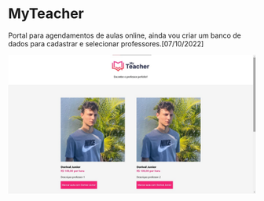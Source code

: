 # MyTeacher
Portal para agendamentos de aulas online, ainda vou criar um banco de dados para cadastrar e selecionar professores.[07/10/2022]

<img src="Images/Exp.jpeg" width="600rem">
